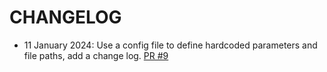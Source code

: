 # CHANGELOG
* 11 January 2024: Use a config file to define hardcoded parameters and file paths, add a change log. [PR #9](https://github.com/nextstrain/measles/pull/9)
